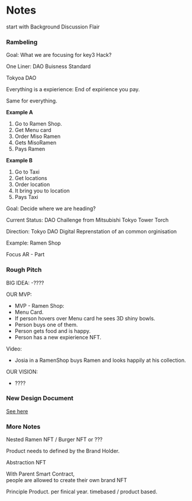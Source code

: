 # Notes

start with Background Discussion Flair

### Rambeling

Goal: What we are focusing for key3 Hack?

One Liner: DAO Buisness Standard

Tokyoa DAO

Everything is a expierience:
End of expirience you pay.

Same for everything.

**Example A**

1. Go to Ramen Shop.
2. Get Menu card
3. Order Miso Ramen
4. Gets MisoRamen
5. Pays Ramen

**Example B**

1. Go to Taxi
2. Get locations
3. Order location
4. It bring you to location
5. Pays Taxi

Goal: Decide where we are heading?

Current Status:
DAO Challenge from Mitsubishi
Tokyo Tower Torch

Direction:
Tokyo DAO
Digital Reprenstation of an common orginisation

Example:
Ramen Shop

Focus AR - Part

### Rough Pitch

BIG IDEA:
-????

OUR MVP:

- MVP - Ramen Shop:
- Menu Card.
- If person hovers over Menu card he sees 3D shiny bowls.
- Person buys one of them.
- Person gets food and is happy.
- Person has a new expierience NFT.

Video:

- Josia in a RamenShop buys Ramen and looks happily at his collection.

OUR VISION:

- ????

### New Design Document

[See here](./Software-Design-3.md)

### More Notes

Nested Ramen NFT / Burger NFT or ???

Product needs to defined by the Brand Holder.

Abstraction NFT

With Parent Smart Contract,  
people are allowed to create their own brand NFT

Principle Product.
per finical year. timebased / product based.
